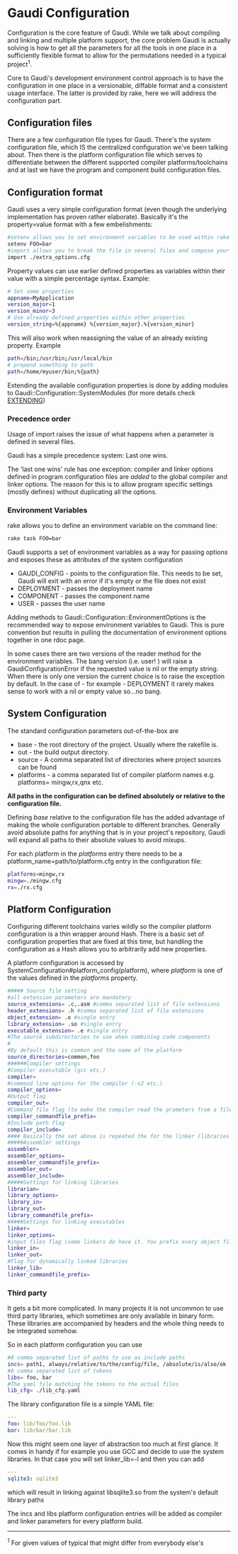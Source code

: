 # Gaudi Configuration

Configuration is the core feature of Gaudi. While we talk about compiling and linking and multiple platform support, the core problem Gaudi is actually solving is how to get all the parameters for all the tools in one place in a sufficiently flexible format to allow for the permutations needed in a typical project<sup>1</sup>.

Core to Gaudi's development environment control approach is to have the configuration in one place in a versionable, diffable format and a consistent usage interface. The latter is provided by rake, here we will address the configuration part.

## Configuration files

There are a few configuration file types for Gaudi.
There's the system configuration file, which IS the centralized configuration we've been talking about. Then there is the platform configuration file which serves to differentiate between the different supported compiler platforms/toolchains and at last we have the program and component build configuration files.

## Configuration format

Gaudi uses a very simple configuration format (even though the underlying implementation has proven rather elaborate). Basically it's the property=value format with a few embelishments:

```bash
#setenv allows you to set environment variables to be used within rake
setenv FOO=bar
#import allows you to break the file in several files and compose your configuration
import ./extra_options.cfg
```

Property values can use earlier defined properties as variables within their value with a simple percentage syntax. Example:

```bash
# Set some properties
appname=MyApplication
version_major=1
version_minor=3
# Use already defined properties within other properties
version_string=%{appname} %{version_major}.%{version_minor}
```

This will also work when reassigning the value of an already existing property. Example

```bash
path=/bin;/usr/bin;/usr/local/bin
# prepend something to path
path=/home/myuser/bin;%{path}
```

Extending the available configuration properties is done by adding modules to Gaudi::Configuration::SystemModules (for more details check [EXTENDING](EXTENDING.md))

### Precedence order

Usage of import raises the issue of what happens when a parameter is defined in several files.

Gaudi has a simple precedence system: Last one wins.

The 'last one wins' rule has one exception: compiler and linker options defined in program configuration files are *added* to the global compiler and linker options. The reason for this is to allow program specific settings (mostly defines) without duplicating all the options.

### Environment Variables

rake allows you to define an environment variable on the command line:

```bash
rake task FOO=bar
```

Gaudi supports a set of environment variables as a way for passing options and exposes these as attributes of the system configuration

 * GAUDI_CONFIG - points to the configuration file. This needs to be set, Gaudi will exit with an error if it's empty or the file does not exist
 * DEPLOYMENT - passes the deployment name
 * COMPONENT - passes the component name
 * USER - passes the user name

Adding methods to Gaudi::Configuration::EnvironmentOptions is the recommended way to expose environment variables to Gaudi. This is pure convention but results in pulling the documentation of environment options together in one rdoc page.

In some cases there are two versions of the reader method for the environment variables. The bang version (i.e. user! ) will raise a GaudiConfigurationError if the requested value is nil or the empty string. When there is only one version the current choice is to raise the exception by default. In the case of - for example - DEPLOYMENT it rarely makes sense to work with a nil or empty value so...no bang.

## System Configuration

The standard configuration parameters out-of-the-box are

 * base - the root directory of the project. Usually where the rakefile is.
 * out - the build output directory.
 * source - A comma separated list of directories where project sources can be found
 * platforms - a comma separated list of compiler platform names e.g. platforms= mingw,rx,qnx etc.

**All paths in the configuration can be defined absolutely or relative to the configuration file.**

Defining _base_ relative to the configuration file has the added advantage of making the whole configuration portable to different branches. Generally avoid absolute paths for anything that is in your project's repository, Gaudi will expand all paths to their absolute values to avoid mixups.

For each platform in the _platforms_ entry there needs to be a platform_name=path/to/platform.cfg entry in the configuration file:

```bash
platforms=mingw,rx
mingw=./mingw.cfg
rx=./rx.cfg
```

## Platform Configuration

Configuring different toolchains varies wildly so the compiler platform configuration is a thin wrapper around Hash. There is a basic set of configuration properties that are fixed at this time, but handling the configuration as a Hash allows you to arbitrarily add new properties.

A platform configuration is accessed by SystemConfiguration#platform_config(platform), where _platform_ is one of the values defined in the _platforms_ property.

```bash
##### Source file setting
#all extension parameters are mandatory
source_extensions= .c,.asm #comma separated list of file extensions
header_extensions= .h #comma separated list of file extensions
object_extension= .o #single entry
library_extension= .so #single entry
executable_extension= .e #single entry
#The source subdirectories to use when combining code components
#
#By default this is common and the name of the platform
source_directories=common,foo
######Compiler settings
#Compiler executable (gcc etc.)
compiler=
#command line options for the compiler (-o2 etc.)
compiler_options=
#Output flag
compiler_out=
#Command file flag (to make the compiler read the prameters from a file)
compiler_commandfile_prefix=
#Include path flag
compiler_include=
#### Basically the set above is repeated the for the linker (libraries and executables) and the assembler
#####Assembler settings
assembler=
assembler_options=
assembler_commandfile_prefix=
assembler_out=
assembler_include=
#####Settings for linking libraries
librarian=
library_options=
library_in=
library_out=
library_commandfile_prefix=
#####Settings for linking executables
linker=
linker_options=
#input files flag (some linkers do have it. You prefix every object file with it, yes you do)
linker_in=
linker_out=
#Flag for dynamically linked libraries
linker_lib=
linker_commandfile_prefix=
```

### Third party

It gets a bit more complicated. In many projects it is not uncommon to use third party libraries, which sometimes are only available in binary form. These libraries are accompanied by headers and the whole thing needs to be integrated somehow.

So in each platform configuration you can use

```bash
#A comma separated list of paths to use as include paths
incs= path1, always/relative/to/the/config/file, /absolute/is/also/ok
#A comma separated list of tokens
libs= foo, bar
#The yaml file matching the tokens to the actual files
lib_cfg= ./lib_cfg.yaml
```

The library configuration file is a simple YAML file:

```yaml
---
foo: lib/foo/foo.lib
bar: lib/bar/bar.lib
```

Now this might seem one layer of abstraction too much at first glance. It comes in handy if for example you use GCC and decide to use the system libraries. In that case you will set linker_lib=-l and then you can add

```yaml
---
sqlite3: sqlite3
```
which will result in linking against libsqlite3.so from the system's default library paths

The incs and libs platform configuration entries will be added as compiler and linker parameters for every platform build.
<hr/>
<sup>1</sup> For given values of typical that might differ from everybody else's
